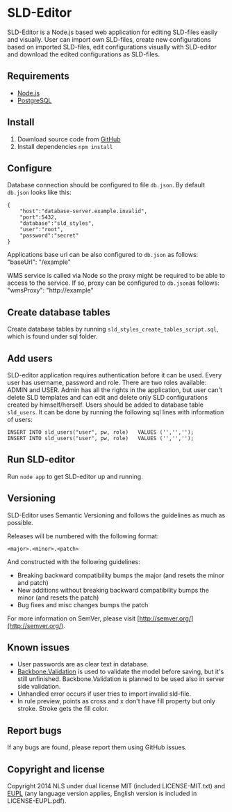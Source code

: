 # SLD-Editor

SLD-Editor is a Node.js based web application for editing SLD-files easily and visually. User can import own SLD-files, create new configurations based on imported SLD-files, edit configurations visually with SLD-editor and download the edited configurations as SLD-files.

## Requirements

* [Node.js](http://nodejs.org/download/)
* [PostgreSQL](http://www.postgresql.org/) 

## Install

1. Download source code from [GitHub](https://github.com/elf-oskari/NOSE)
2. Install dependencies
`npm install` 

## Configure

Database connection should be configured to file `db.json`. By default `db.json` looks like this:

	{
		"host":"database-server.example.invalid",
		"port":5432,
		"database":"sld_styles",
		"user":"root",
		"password":"secret"
	}

Applications base url can be also configured to `db.json` as follows:
	"baseUrl": "/example"

WMS service is called via Node so the proxy might be required to be able to access to the service. If so, proxy can be configured to `db.json`as follows:
	"wmsProxy": "http://example"

## Create database tables

Create database tables by running `sld_styles_create_tables_script.sql`, which is found under sql folder.

## Add users

SLD-editor application requires authentication before it can be used. Every user has username, password and role. There are two roles available: ADMIN and USER. Admin has all the rights in the application, but user can't delete SLD templates and can edit and delete only SLD configurations created by himself/herself.
Users should be added to database table `sld_users`.  It can be done by running the following sql lines with information of users:

	INSERT INTO sld_users("user", pw, role)   VALUES ('','','');
	INSERT INTO sld_users("user", pw, role)   VALUES ('','',''); 

## Run SLD-editor

Run `node app` to get SLD-editor up and running.

## Versioning

SLD-Editor uses Semantic Versioning and follows the guidelines as much as possible.

Releases will be numbered with the following format:

`<major>.<minor>.<patch>`

And constructed with the following guidelines:

* Breaking backward compatibility bumps the major (and resets the minor and patch)
* New additions without breaking backward compatibility bumps the minor (and resets the patch)
* Bug fixes and misc changes bumps the patch

For more information on SemVer, please visit [http://semver.org/](http://semver.org/).

## Known issues

* User passwords are as clear text in database.
* [Backbone.Validation](https://github.com/thedersen/backbone.validation) is used to validate the model before saving, but it's still unfinished. Backbone.Validation is planned to be used also in server side validation.
* Unhandled error occurs if user tries to import invalid sld-file.
* In rule preview, points as cross and x don't have fill property but only stroke. Stroke gets the fill color.

## Report bugs

If any bugs are found, please report them using GitHub issues.

## Copyright and license

Copyright 2014 NLS under dual license MIT (included LICENSE-MIT.txt) and [EUPL](https://joinup.ec.europa.eu/software/page/eupl/licence-eupl)
(any language version applies, English version is included in LICENSE-EUPL.pdf).